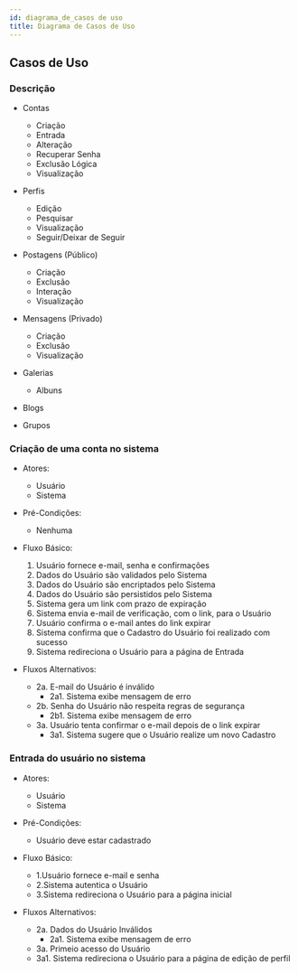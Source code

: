 ```yaml
---
id: diagrama_de_casos de uso
title: Diagrama de Casos de Uso
---
```


## Casos de Uso

### Descrição

- Contas
  - Criação
  - Entrada
  - Alteração
  - Recuperar Senha
  - Exclusão Lógica
  - Visualização

- Perfis
  - Edição
  - Pesquisar
  - Visualização
  - Seguir/Deixar de Seguir

- Postagens (Público)
  - Criação
  - Exclusão
  - Interação
  - Visualização

- Mensagens (Privado)
  - Criação
  - Exclusão
  - Visualização

- Galerias
  - Albuns
- Blogs
- Grupos

### Criação de uma conta no sistema

- Atores:

  - Usuário
  - Sistema

- Pré-Condições:
  - Nenhuma

- Fluxo Básico:
    1. Usuário fornece e-mail, senha e confirmações
    2. Dados do Usuário são validados pelo Sistema
    3. Dados do Usuário são encriptados pelo Sistema
    4. Dados do Usuário são persistidos pelo Sistema
    5. Sistema gera um link com prazo de expiração
    6. Sistema envia e-mail de verificação, com o link, para o Usuário
    7. Usuário confirma o e-mail antes do link expirar
    8. Sistema confirma que o Cadastro do Usuário foi realizado com sucesso
    9. Sistema redireciona o Usuário para a página de Entrada

- Fluxos Alternativos:
  - 2a. E-mail do Usuário é inválido
    - 2a1. Sistema exibe mensagem de erro
  - 2b. Senha do Usuário não respeita regras de segurança
    - 2b1. Sistema exibe mensagem de erro
  - 3a. Usuário tenta confirmar o e-mail depois de o link expirar
    - 3a1. Sistema sugere que o Usuário realize um novo Cadastro

### Entrada do usuário no sistema

- Atores:
  - Usuário
  - Sistema

- Pré-Condições:
  - Usuário deve estar cadastrado

- Fluxo Básico:
  - 1.Usuário fornece e-mail e senha
  - 2.Sistema autentica o Usuário
  - 3.Sistema redireciona o Usuário para a página inicial

- Fluxos Alternativos:
  - 2a. Dados do Usuário Inválidos
    - 2a1. Sistema exibe mensagem de erro
  - 3a. Primeio acesso do Usuário
  - 3a1. Sistema redireciona o Usuário para a página de edição de perfil
